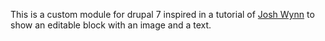 This is a custom module for drupal 7 inspired in a tutorial of [Josh Wynn]('https://www.fourkitchens.com/blog/article/building-custom-blocks-drupal-7') to show an editable block with an image and a text.
